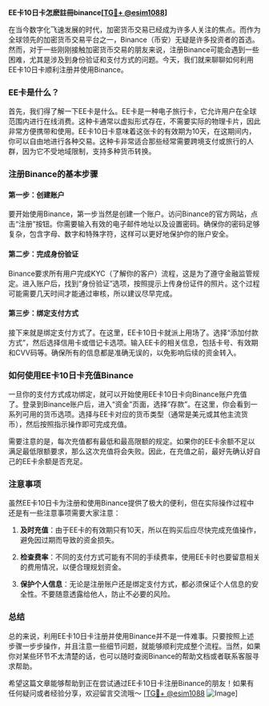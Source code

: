 **EE卡10日卡怎麽註冊binance[[TG💪+ @esim1088](https://t.me/s/esim1088)]**

在当今数字化飞速发展的时代，加密货币交易已经成为许多人关注的焦点。而作为全球领先的加密货币交易平台之一，Binance（币安）无疑是许多投资者的首选。然而，对于一些刚刚接触加密货币交易的朋友来说，注册Binance可能会遇到一些困难，尤其是涉及到身份验证和支付方式的问题。今天，我们就来聊聊如何利用EE卡10日卡顺利注册并使用Binance。

### EE卡是什么？

首先，我们得了解一下EE卡是什么。EE卡是一种电子旅行卡，它允许用户在全球范围内进行在线消费。这种卡通常以虚拟形式存在，不需要实际的物理卡片，因此非常方便携带和使用。EE卡10日卡意味着这张卡的有效期为10天，在这期间内，你可以自由地进行各种交易。这种卡非常适合那些经常需要跨境支付或旅行的人群，因为它不受地域限制，支持多种货币转换。

### 注册Binance的基本步骤

#### 第一步：创建账户

要开始使用Binance，第一步当然是创建一个账户。访问Binance的官方网站，点击“注册”按钮。你需要输入有效的电子邮件地址以及设置密码。确保你的密码足够复杂，包含字母、数字和特殊字符，这样可以更好地保护你的账户安全。

#### 第二步：完成身份验证

Binance要求所有用户完成KYC（了解你的客户）流程，这是为了遵守金融监管规定。进入账户后，找到“身份验证”选项，按照提示上传身份证件的照片。这个过程可能需要几天时间才能通过审核，所以建议尽早完成。

#### 第三步：绑定支付方式

接下来就是绑定支付方式了。在这里，EE卡10日卡就派上用场了。选择“添加付款方式”，然后选择信用卡或借记卡选项。输入EE卡的相关信息，包括卡号、有效期和CVV码等。确保所有的信息都是准确无误的，以免影响后续的资金转入。

### 如何使用EE卡10日卡充值Binance

一旦你的支付方式成功绑定，就可以开始使用EE卡10日卡向Binance账户充值了。登录到Binance账户后，进入“资金”页面，选择“存款”。在这里，你会看到一系列可用的货币选项。选择与EE卡对应的货币类型（通常是美元或其他主流货币），然后按照指示操作即可完成充值。

需要注意的是，每次充值都有最低和最高限额的规定。如果你的EE卡余额不足以满足最低限额要求，那么这次充值将会失败。因此，在充值之前，最好先确认好自己的EE卡余额是否充足。

### 注意事项

虽然EE卡10日卡为注册和使用Binance提供了极大的便利，但在实际操作过程中还是有一些注意事项需要大家注意：

1. **及时充值**：由于EE卡的有效期只有10天，所以在购买后应尽快完成充值操作，避免因过期而导致的资金损失。
   
2. **检查费率**：不同的支付方式可能有不同的手续费率，使用EE卡时也要留意相关的费用情况，以便合理规划资金。

3. **保护个人信息**：无论是注册账户还是绑定支付方式，都必须保证个人信息的安全性。不要随意透露给他人，防止不必要的风险。

### 总结

总的来说，利用EE卡10日卡注册并使用Binance并不是一件难事。只要按照上述步骤一步步操作，并且注意一些细节问题，就能够顺利完成整个流程。当然，如果你对某些环节不太清楚的话，也可以随时查阅Binance的帮助文档或者联系客服寻求帮助。

希望这篇文章能够帮助到正在尝试通过EE卡10日卡注册Binance的朋友！如果有任何疑问或者经验分享，欢迎留言交流哦～ [[TG💪+ @esim1088](https://t.me/s/esim1088) ![Image](https://i.postimg.cc/4NQfJmqS/Snipaste-2025-05-13-00-14-12.png)]